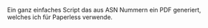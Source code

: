 Ein ganz einfaches Script das aus ASN Nummern ein PDF generiert, welches ich für Paperless verwende.
